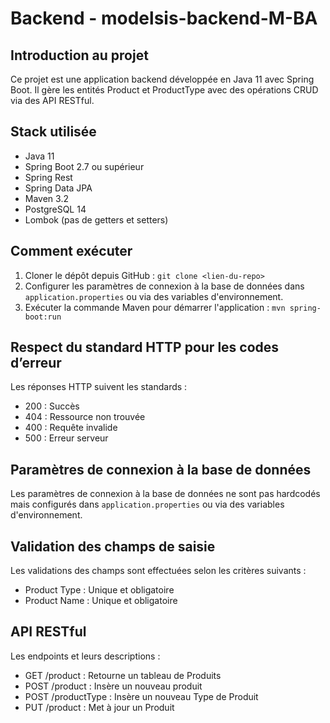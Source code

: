# Backend - modelsis-backend-M-BA

## Introduction au projet
Ce projet est une application backend développée en Java 11 avec Spring Boot. Il gère les entités Product et ProductType avec des opérations CRUD via des API RESTful.

## Stack utilisée
- Java 11
- Spring Boot 2.7 ou supérieur
- Spring Rest
- Spring Data JPA
- Maven 3.2
- PostgreSQL 14
- Lombok (pas de getters et setters)

## Comment exécuter
1. Cloner le dépôt depuis GitHub : `git clone <lien-du-repo>`
2. Configurer les paramètres de connexion à la base de données dans `application.properties` ou via des variables d'environnement.
3. Exécuter la commande Maven pour démarrer l'application : `mvn spring-boot:run`

## Respect du standard HTTP pour les codes d’erreur
Les réponses HTTP suivent les standards : 
- 200 : Succès
- 404 : Ressource non trouvée
- 400 : Requête invalide
- 500 : Erreur serveur

## Paramètres de connexion à la base de données
Les paramètres de connexion à la base de données ne sont pas hardcodés mais configurés dans `application.properties` ou via des variables d'environnement.

## Validation des champs de saisie
Les validations des champs sont effectuées selon les critères suivants :
- Product Type : Unique et obligatoire
- Product Name : Unique et obligatoire

## API RESTful
Les endpoints et leurs descriptions :
- GET /product : Retourne un tableau de Produits
- POST /product : Insère un nouveau produit
- POST /productType : Insère un nouveau Type de Produit
- PUT /product : Met à jour un Produit
